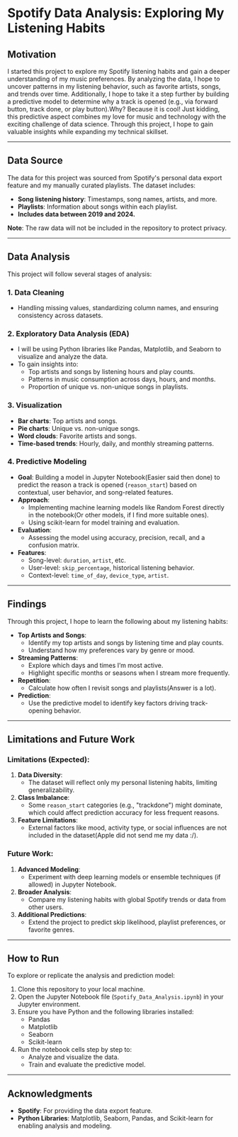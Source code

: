 # Spotify Data Analysis: Exploring My Listening Habits

## Motivation

I started this project to explore my Spotify listening habits and gain a deeper understanding of my music preferences. By analyzing the data, I hope to uncover patterns in my listening behavior, such as favorite artists, songs, and trends over time. Additionally, I hope to take it a step further by building a predictive model to determine why a track is opened (e.g., via forward button, track done, or play button).Why? Because it is cool! Just kidding, this predictive aspect combines my love for music and technology with the exciting challenge of data science. Through this project, I hope to gain valuable insights while expanding my technical skillset.

---

## Data Source

The data for this project was sourced from Spotify's personal data export feature and my manually curated playlists. The dataset includes:

- **Song listening history**: Timestamps, song names, artists, and more.
- **Playlists**: Information about songs within each playlist.
- **Includes data between 2019 and 2024.**
  
**Note**: The raw data will not be included in the repository to protect privacy.

---

## Data Analysis

This project will follow several stages of analysis:

### 1. Data Cleaning
- Handling missing values, standardizing column names, and ensuring consistency across datasets.

### 2. Exploratory Data Analysis (EDA)
- I will be using Python libraries like Pandas, Matplotlib, and Seaborn to visualize and analyze the data.
- To gain insights into:
  - Top artists and songs by listening hours and play counts.
  - Patterns in music consumption across days, hours, and months.
  - Proportion of unique vs. non-unique songs in playlists.

### 3. Visualization
- **Bar charts**: Top artists and songs.
- **Pie charts**: Unique vs. non-unique songs.
- **Word clouds**: Favorite artists and songs.
- **Time-based trends**: Hourly, daily, and monthly streaming patterns.

### 4. Predictive Modeling
- **Goal**: Building a model in Jupyter Notebook(Easier said then done) to predict the reason a track is opened (`reason_start`) based on contextual, user behavior, and song-related features.
- **Approach**:
  - Implementing machine learning models like Random Forest directly in the notebook(Or other models, if I find more suitable ones).
  - Using scikit-learn for model training and evaluation.
- **Evaluation**:
  - Assessing the model using accuracy, precision, recall, and a confusion matrix.
- **Features**:
  - Song-level: `duration`, `artist`, etc.
  - User-level: `skip_percentage`, historical listening behavior.
  - Context-level: `time_of_day`, `device_type`, `artist`.

---

## Findings

Through this project, I hope to learn the following about my listening habits:

- **Top Artists and Songs**:
  - Identify my top artists and songs by listening time and play counts.
  - Understand how my preferences vary by genre or mood.
- **Streaming Patterns**:
  - Explore which days and times I’m most active.
  - Highlight specific months or seasons when I stream more frequently.
- **Repetition**:
  - Calculate how often I revisit songs and playlists(Answer is a lot).
- **Prediction**:
  - Use the predictive model to identify key factors driving track-opening behavior.

---

## Limitations and Future Work

### Limitations (Expected):
1. **Data Diversity**:
   - The dataset will reflect only my personal listening habits, limiting generalizability.
2. **Class Imbalance**:
   - Some `reason_start` categories (e.g., "trackdone") might dominate, which could affect prediction accuracy for less frequent reasons.
3. **Feature Limitations**:
   - External factors like mood, activity type, or social influences are not included in the dataset(Apple did not send me my data :/).

### Future Work:
1. **Advanced Modeling**:
   - Experiment with deep learning models or ensemble techniques (if allowed) in Jupyter Notebook.
2. **Broader Analysis**:
   - Compare my listening habits with global Spotify trends or data from other users.
3. **Additional Predictions**:
   - Extend the project to predict skip likelihood, playlist preferences, or favorite genres.

---

## How to Run

To explore or replicate the analysis and prediction model:

1. Clone this repository to your local machine.
2. Open the Jupyter Notebook file (`Spotify_Data_Analysis.ipynb`) in your Jupyter environment.
3. Ensure you have Python and the following libraries installed:
   - Pandas
   - Matplotlib
   - Seaborn
   - Scikit-learn
4. Run the notebook cells step by step to:
   - Analyze and visualize the data.
   - Train and evaluate the predictive model.

---

## Acknowledgments

- **Spotify**: For providing the data export feature.
- **Python Libraries**: Matplotlib, Seaborn, Pandas, and Scikit-learn for enabling analysis and modeling.
